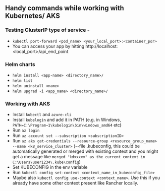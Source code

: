## Handy commands while working with Kubernetes/ AKS

### Testing ClusterIP type of service -
- `kubectl port-forward <pod_name> <your_local_port>:<container_por>`
- You can access your app by hitting http://localhost:<local_port>/api_end_point



### Helm charts
- `helm install <app-name> <directory_name>/`
- `helm list`
- `helm uninstall <name>`
- `helm upgrad -i <app_name> <directory_name>/`

### Working with AKS
- Install `kubectl` and `azure-cli`
- Install `kubelogin` and add it in PATH (e.g. in Windows, `PATH=C:\Program~1\kubelogin\bin\windows_amd64` etc)
- Run `az login`
- Run `az account set --subscription <subscriptionID>`
- Run `az aks get-credentials --resource-group <resource_group_name> --name <k8_service_cluster>` (--file .kubeconfig, this could be automatically generated or merged with existing context and you might get a message like `merged "kdxxxxx" as the current context in C:\Users\user1234\.kube\config`)
- Set KUBECONFIG in the env variable
- Run `kubectl config set-context <context_name_in_kubeconfig_file>`
- Maybe also `kubectl config use-context <context_name>`. Use this if you already have some other context present like Rancher locally.
